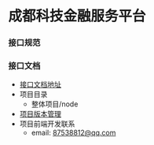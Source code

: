 # 成都科技金融服务平台
### 接口规范
### 接口文档
+ [接口文档地址](https://www.showdoc.cc/zengxueqi?page_id=4480006099106498)
+ 项目目录  
    - 整体项目/node
+ [项目版本管理](https://e.coding.net/zengxueqi/finance.git)
+ 项目前端开发联系
    - email: <87538812@qq.com>